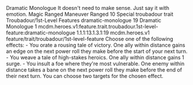 <ability>
  <name>Dramatic Monologue</name>
  <flavor>It doesn&apos;t need to make sense. Just say it with emotion.</flavor>
  <keywords>
    <keyword>Magic</keyword>
    <keyword>Ranged</keyword>
  </keywords>
  <type>Maneuver</type>
  <distance>Ranged 10</distance>
  <target>Special</target>
  <metadata>
    <class>troubadour</class>
    <feature_type>trait</feature_type>
    <file_dpath>Troubadour/1st-Level Features</file_dpath>
    <item_id>dramatic-monologue</item_id>
    <item_index>19</item_index>
    <item_name>Dramatic Monologue</item_name>
    <level>1</level>
    <scc>mcdm.heroes.v1:feature.trait.troubadour.1st-level-feature:dramatic-monologue</scc>
    <scdc>1.1.1:13.1.3.1:19</scdc>
    <source>mcdm.heroes.v1</source>
    <type>feature/trait/troubadour/1st-level-feature</type>
  </metadata>
  <effects>
    <effect type="mundane">Choose one of the following effects:
- You orate a rousing tale of victory. One ally within distance gains an edge on the next power roll they make before the start of your next turn.
- You weave a tale of high-stakes heroics. One ally within distance gains 1 surge.
- You insult a foe where they&apos;re most vulnerable. One enemy within distance takes a bane on the next power roll they make before the end of their next turn.</effect>
    <effect type="mundane" cost="Spend 1 Drama">You can choose two targets for the chosen effect.</effect>
  </effects>
</ability>
